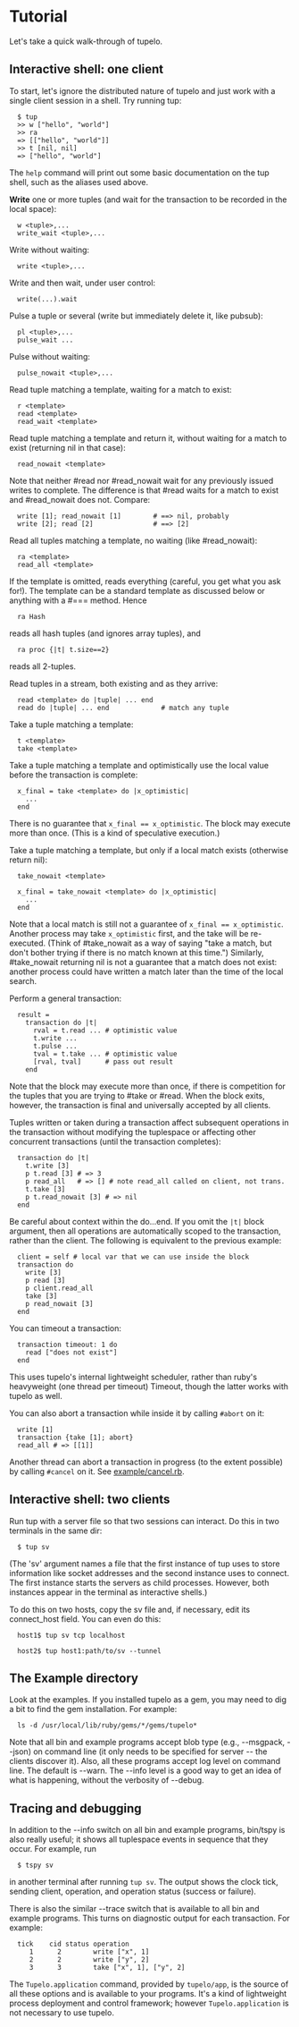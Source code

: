 Tutorial
========

Let's take a quick walk-through of tupelo.

Interactive shell: one client
-----------------------------

To start, let's ignore the distributed nature of tupelo and just work with a single client session in a shell. Try running tup:

      $ tup
      >> w ["hello", "world"]
      >> ra
      => [["hello", "world"]]
      >> t [nil, nil]
      => ["hello", "world"]

The `help` command will print out some basic documentation on the tup shell, such as the aliases used above.

**Write** one or more tuples (and wait for the transaction to be recorded in the local space):

      w <tuple>,...
      write_wait <tuple>,...

Write without waiting:

      write <tuple>,...

Write and then wait, under user control:

      write(...).wait

Pulse a tuple or several (write but immediately delete it, like pubsub):

      pl <tuple>,...
      pulse_wait ...

Pulse without waiting:

      pulse_nowait <tuple>,...

Read tuple matching a template, waiting for a match to exist:

      r <template>
      read <template>
      read_wait <template>

Read tuple matching a template and return it, without waiting for a match to exist (returning nil in that case):

      read_nowait <template>

Note that neither #read nor #read_nowait wait for any previously issued writes to complete. The difference is that #read waits for a match to exist and #read_nowait does not. Compare:

      write [1]; read_nowait [1]        # ==> nil, probably
      write [2]; read [2]               # ==> [2]

Read all tuples matching a template, no waiting (like #read_nowait):

      ra <template>
      read_all <template>

If the template is omitted, reads everything (careful, you get what you ask for!). The template can be a standard template as discussed below or anything with a #=== method. Hence

      ra Hash

reads all hash tuples (and ignores array tuples), and

      ra proc {|t| t.size==2}

reads all 2-tuples.

Read tuples in a stream, both existing and as they arrive:

      read <template> do |tuple| ... end
      read do |tuple| ... end             # match any tuple

Take a tuple matching a template:

      t <template>
      take <template>

Take a tuple matching a template and optimistically use the local value before the transaction is complete:

      x_final = take <template> do |x_optimistic|
        ...
      end

There is no guarantee that `x_final == x_optimistic`. The block may execute more than once. (This is a kind of speculative execution.)

Take a tuple matching a template, but only if a local match exists (otherwise return nil):

      take_nowait <template>

      x_final = take_nowait <template> do |x_optimistic|
        ...
      end

Note that a local match is still not a guarantee of `x_final == x_optimistic`. Another process may take `x_optimistic` first, and the take will be re-executed. (Think of #take_nowait as a way of saying "take a match, but don't bother trying if there is no match known at this time.") Similarly, #take_nowait returning nil is not a guarantee that a match does not exist: another process could have written a match later than the time of the local search.

Perform a general transaction:

      result =
        transaction do |t|
          rval = t.read ... # optimistic value
          t.write ...
          t.pulse ...
          tval = t.take ... # optimistic value
          [rval, tval]      # pass out result
        end

Note that the block may execute more than once, if there is competition for the tuples that you are trying to #take or #read. When the block exits, however, the transaction is final and universally accepted by all clients.

Tuples written or taken during a transaction affect subsequent operations in the transaction without modifying the tuplespace or affecting other concurrent transactions (until the transaction completes):

      transaction do |t|
        t.write [3]
        p t.read [3] # => 3
        p read_all   # => [] # note read_all called on client, not trans.
        t.take [3]
        p t.read_nowait [3] # => nil
      end

Be careful about context within the do...end. If you omit the `|t|` block argument, then all operations are automatically scoped to the transaction, rather than the client. The following is equivalent to the previous example:

      client = self # local var that we can use inside the block
      transaction do
        write [3]
        p read [3]
        p client.read_all
        take [3]
        p read_nowait [3]
      end

You can timeout a transaction:

      transaction timeout: 1 do
        read ["does not exist"]
      end

This uses tupelo's internal lightweight scheduler, rather than ruby's heavyweight (one thread per timeout) Timeout, though the latter works with tupelo as well.

You can also abort a transaction while inside it by calling `#abort` on it:

      write [1]
      transaction {take [1]; abort}
      read_all # => [[1]]

Another thread can abort a transaction in progress (to the extent possible) by calling `#cancel` on it. See [example/cancel.rb](example/cancel.rb).

Interactive shell: two clients
------------------------------

Run tup with a server file so that two sessions can interact. Do this in two terminals in the same dir:

      $ tup sv

(The 'sv' argument names a file that the first instance of tup uses to store information like socket addresses and the second instance uses to connect. The first instance starts the servers as child processes. However, both instances appear in the terminal as interactive shells.)

To do this on two hosts, copy the sv file and, if necessary, edit its connect_host field. You can even do this:

      host1$ tup sv tcp localhost

      host2$ tup host1:path/to/sv --tunnel


The Example directory
---------------------

Look at the examples. If you installed tupelo as a gem, you may need to dig a bit to find the gem installation. For example:

      ls -d /usr/local/lib/ruby/gems/*/gems/tupelo*

Note that all bin and example programs accept blob type (e.g., --msgpack, --json) on command line (it only needs to be specified for server -- the clients discover it). Also, all these programs accept log level on command line. The default is --warn. The --info level is a good way to get an idea of what is happening, without the verbosity of --debug.

Tracing and debugging
---------------------

In addition to the --info switch on all bin and example programs, bin/tspy is also really useful; it shows all tuplespace events in sequence that they occur. For example, run

      $ tspy sv

in another terminal after running `tup sv`. The output shows the clock tick, sending client, operation, and operation status (success or failure).

There is also the similar --trace switch that is available to all bin and example programs. This turns on diagnostic output for each transaction. For example:

      tick    cid status operation
         1      2        write ["x", 1]
         2      2        write ["y", 2]
         3      3        take ["x", 1], ["y", 2]

The `Tupelo.application` command, provided by `tupelo/app`, is the source of all these options and is available to your programs. It's a kind of lightweight process deployment and control framework; however `Tupelo.application` is not necessary to use tupelo.

